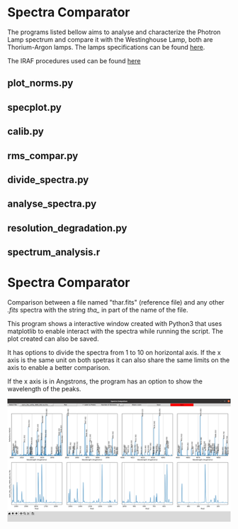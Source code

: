 # Spectra Comparator
The programs listed bellow aims to analyse and characterize the Photron Lamp spectrum and compare it with the Westinghouse Lamp, both are Thorium-Argon lamps. The lamps specifications can be found [here](http://iraf.noao.edu/specatlas/).

The IRAF procedures used can be found [here](iraf.md)

## plot_norms.py

## specplot.py

## calib.py

## rms_compar.py

## divide_spectra.py

## analyse_spectra.py

## resolution_degradation.py

## spectrum_analysis.r

# Spectra Comparator
Comparison between a file named "thar.fits" (reference file) and any other *.fits* spectra with the string *tha_* in part of the name of the file.  

This program shows a interactive window created with Python3 that uses matplotlib to enable interact with the spectra while running the script.   The plot created can also be saved.  

It has options to divide the spectra from 1 to 10 on horizontal axis. If the x axis is the same unit on both spetras it can also share the same limits on the axis to enable a better comparison.  

If the x axis is in Angstrons, the program has an option to show the wavelength of the peaks.  

![example](example.png)